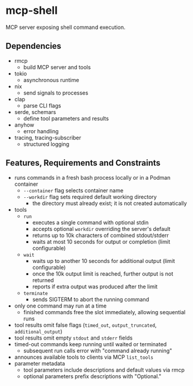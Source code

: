 # mcp-shell
MCP server exposing shell command execution.

## Dependencies
- rmcp
  - build MCP server and tools
- tokio
  - asynchronous runtime
- nix
  - send signals to processes
- clap
  - parse CLI flags
- serde, schemars
  - define tool parameters and results
- anyhow
  - error handling
- tracing, tracing-subscriber
  - structured logging

## Features, Requirements and Constraints
- runs commands in a fresh bash process locally or in a Podman container
  - `--container` flag selects container name
  - `--workdir` flag sets required default working directory
    - the directory must already exist; it is not created automatically
- tools
  - `run`
    - executes a single command with optional stdin
    - accepts optional `workdir` overriding the server's default
    - returns up to 10k characters of combined stdout/stderr
    - waits at most 10 seconds for output or completion (limit configurable)
  - `wait`
    - waits up to another 10 seconds for additional output (limit configurable)
    - once the 10k output limit is reached, further output is not returned
    - reports if extra output was produced after the limit
  - `terminate`
    - sends SIGTERM to abort the running command
- only one command may run at a time
  - finished commands free the slot immediately, allowing sequential runs
- tool results omit false flags (`timed_out`, `output_truncated`, `additional_output`)
- tool results omit empty `stdout` and `stderr` fields
- timed-out commands keep running until waited or terminated
  - subsequent run calls error with "command already running"
- announces available tools to clients via MCP `list_tools`
- parameter metadata
  - tool parameters include descriptions and default values via rmcp
  - optional parameters prefix descriptions with "Optional."
